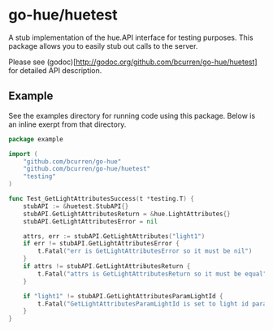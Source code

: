 # go-hue/huetest

A stub implementation of the hue.API interface for testing purposes. This package
allows you to easily stub out calls to the server.

Please see (godoc)[http://godoc.org/github.com/bcurren/go-hue/huetest] for detailed API
description.

## Example

See the examples directory for running code using this package. Below is an inline exerpt
from that directory.

```Go
package example

import (
	"github.com/bcurren/go-hue"
	"github.com/bcurren/go-hue/huetest"
	"testing"
)

func Test_GetLightAttributesSuccess(t *testing.T) {
	stubAPI := &huetest.StubAPI{}
	stubAPI.GetLightAttributesReturn = &hue.LightAttributes{}
	stubAPI.GetLightAttributesError = nil

	attrs, err := stubAPI.GetLightAttributes("light1")
	if err != stubAPI.GetLightAttributesError {
		t.Fatal("err is GetLightAttributesError so it must be nil")
	}
	if attrs != stubAPI.GetLightAttributesReturn {
		t.Fatal("attrs is GetLightAttributesReturn so it must be equal")
	}

	if "light1" != stubAPI.GetLightAttributesParamLightId {
		t.Fatal("GetLightAttributesParamLightId is set to light id parameter so it must be equal")
	}
}
```
